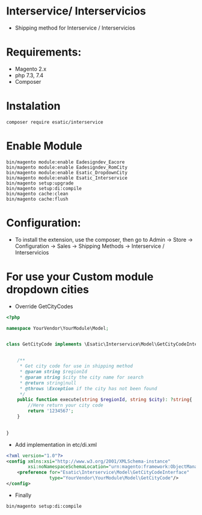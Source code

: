 # Interservice/ Interservicios

- Shipping method for Interservice / Interservicios

# Requirements:

- Magento 2.x
- php 7.3, 7.4
- Composer

# Instalation

```shell
composer require esatic/interservice
``` 

# Enable Module

```shell
bin/magento module:enable Eadesigndev_Eacore
bin/magento module:enable Eadesigndev_RomCity
bin/magento module:enable Esatic_DropdownCity
bin/magento module:enable Esatic_Interservice
bin/magento setup:upgrade
bin/magento setup:di:compile
bin/magento cache:clean
bin/magento cache:flush
```

# Configuration:

- To install the extension, use the composer, then go to Admin → Store → Configuration → Sales → Shipping Methods →
  Interservice / Interservicios

# For use your Custom module dropdown cities

- Override GetCityCodes

```php
<?php

namespace YourVendor\YourModule\Model;


class GetCityCode implements \Esatic\Interservice\Model\GetCityCodeInterface{


    /**
     * Get city code for use in shipping method
     * @param string $regionId
     * @param string $city the city name for search
     * @return string|null
     * @throws \Exception if the city has not been found
     */
    public function execute(string $regionId, string $city): ?string{
        //Here return your city code
        return '1234567';
    }
    

}
```

- Add implementation in etc/di.xml

```xml
<?xml version="1.0"?>
<config xmlns:xsi="http://www.w3.org/2001/XMLSchema-instance"
        xsi:noNamespaceSchemaLocation="urn:magento:framework:ObjectManager/etc/config.xsd">
    <preference for="Esatic\Interservice\Model\GetCityCodeInterface"
                type="YourVendor\YourModule\Model\GetCityCode"/>
</config>
```

- Finally

```shell
bin/magento setup:di:compile
```
